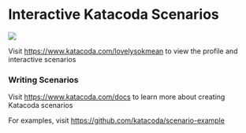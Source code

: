 # Interactive Katacoda Scenarios

[![](http://shields.katacoda.com/katacoda/lovelysokmean/count.svg)](https://www.katacoda.com/lovelysokmean "Get your profile on Katacoda.com")

Visit https://www.katacoda.com/lovelysokmean to view the profile and interactive scenarios

### Writing Scenarios
Visit https://www.katacoda.com/docs to learn more about creating Katacoda scenarios

For examples, visit https://github.com/katacoda/scenario-example
